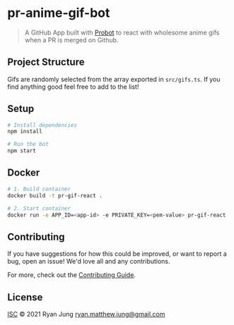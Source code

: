 # pr-anime-gif-bot

> A GitHub App built with [Probot](https://github.com/probot/probot) to react with wholesome anime gifs when a PR is merged on Github.

## Project Structure

Gifs are randomly selected from the array exported in `src/gifs.ts`. If you find anything good feel free to add to the list!

## Setup

```sh
# Install dependencies
npm install

# Run the bot
npm start
```

## Docker

```sh
# 1. Build container
docker build -t pr-gif-react .

# 2. Start container
docker run -e APP_ID=<app-id> -e PRIVATE_KEY=<pem-value> pr-gif-react
```

## Contributing

If you have suggestions for how this could be improved, or want to report a bug, open an issue! We'd love all and any contributions.

For more, check out the [Contributing Guide](CONTRIBUTING.md).

## License

[ISC](LICENSE) © 2021 Ryan Jung <ryan.matthew.jung@gmail.com>
